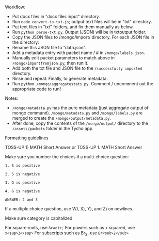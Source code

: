 Workflow:
- Put docx files in "docx files input" directory.
- Run ```node convert-to-txt.js```; output text files will be in "txt" directory.
- Put text files in "txt" folders, and fix them manually as below.
- Run ```python parse-txt.py```. Output (JSON) will be in txtoutput folder.
- Copy the JSON files to /mongo/import/ directory.
For each JSON file in the directory:
- Rename this JSON file to "data.json".
- Add a metadata entry with packet name / # in ```/mongo/labels.json```.
- Manually edit packet parameters to match above in ```/mongo/importfromjson.py```; then run it.
- Add both the txt file and JSON file to the ```/successfully imported``` directory.
- Rinse and repeat.
Finally, to generate metadata:
- Run ```python /mongo/aggregatestats.py```. Comment / uncomment out the appropriate code to run!

Notes:
- ```/mongo/metadata.py``` has the pure metadata (just aggregate output of mongo command). ```/mongo/metadata.py``` and ```/mongo/labels.py``` are merged to create the ```/mongo/output/metadata.py```.
- After done, copy the contents of the ```/mongo/output/``` directory to the ```/assets/packets``` folder in the Tycho app.


Formatting guidelines


TOSS-UP 1) MATH Short Answer
or
TOSS-UP 1. MATH Short Answer

Make sure you number the choices if a multi-choice question:
```
1. S is positive

2. S is negative

3. G is positive

4. G is negative

ANSWER: 2 and 3
```

If a multiple choice question, use W), X), Y), and Z) on newlines.

Make sure category is capitalized.

For square roots, use ```&radic;```
For powers such as x squared, use ```x<sup>2</sup>```
For subscripts such as Br<sub>2</sub>, use ```Br<sub>2</sub>```